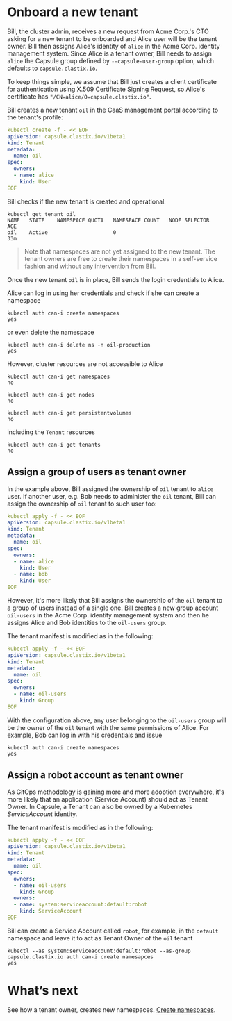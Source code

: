 # Onboard a new tenant
Bill, the cluster admin, receives a new request from Acme Corp.'s CTO asking for a new tenant to be onboarded and Alice user will be the tenant owner. Bill then assigns Alice's identity of `alice` in the Acme Corp. identity management system. Since Alice is a tenant owner, Bill needs to assign `alice` the Capsule group defined by `--capsule-user-group` option, which defaults to `capsule.clastix.io`.

To keep things simple, we assume that Bill just creates a client certificate for authentication using X.509 Certificate Signing Request, so Alice's certificate has `"/CN=alice/O=capsule.clastix.io"`.

Bill creates a new tenant `oil` in the CaaS management portal according to the tenant's profile:

```yaml
kubectl create -f - << EOF
apiVersion: capsule.clastix.io/v1beta1
kind: Tenant
metadata:
  name: oil
spec:
  owners:
  - name: alice
    kind: User
EOF
```

Bill checks if the new tenant is created and operational:

```
kubectl get tenant oil
NAME   STATE    NAMESPACE QUOTA   NAMESPACE COUNT   NODE SELECTOR   AGE
oil    Active                     0                                 33m
```

> Note that namespaces are not yet assigned to the new tenant.
> The tenant owners are free to create their namespaces in a self-service fashion
> and without any intervention from Bill.

Once the new tenant `oil` is in place, Bill sends the login credentials to Alice.

Alice can log in using her credentials and check if she can create a namespace

```
kubectl auth can-i create namespaces
yes
``` 

or even delete the namespace

```
kubectl auth can-i delete ns -n oil-production
yes
```

However, cluster resources are not accessible to Alice

```
kubectl auth can-i get namespaces
no

kubectl auth can-i get nodes
no

kubectl auth can-i get persistentvolumes
no
```

including the `Tenant` resources

```
kubectl auth can-i get tenants
no
```

## Assign a group of users as tenant owner
In the example above, Bill assigned the ownership of `oil` tenant to `alice` user. If another user, e.g. Bob needs to administer the `oil` tenant, Bill can assign the ownership of `oil` tenant to such user too:

```yaml
kubectl apply -f - << EOF
apiVersion: capsule.clastix.io/v1beta1
kind: Tenant
metadata:
  name: oil
spec:
  owners:
  - name: alice
    kind: User
  - name: bob
    kind: User
EOF
```

However, it's more likely that Bill assigns the ownership of the `oil` tenant to a group of users instead of a single one. Bill creates a new group account `oil-users` in the Acme Corp. identity management system and then he assigns Alice and Bob identities to the `oil-users` group.

The tenant manifest is modified as in the following:

```yaml
kubectl apply -f - << EOF
apiVersion: capsule.clastix.io/v1beta1
kind: Tenant
metadata:
  name: oil
spec:
  owners:
  - name: oil-users
    kind: Group
EOF
```

With the configuration above, any user belonging to the `oil-users` group will be the owner of the `oil` tenant with the same permissions of Alice. For example, Bob can log in with his credentials and issue

```
kubectl auth can-i create namespaces
yes
```

## Assign a robot account as tenant owner
As GitOps methodology is gaining more and more adoption everywhere, it's more likely that an application (Service Account) should act as Tenant Owner. In Capsule, a Tenant can also be owned by a Kubernetes _ServiceAccount_ identity.

The tenant manifest is modified as in the following:

```yaml
kubectl apply -f - << EOF
apiVersion: capsule.clastix.io/v1beta1
kind: Tenant
metadata:
  name: oil
spec:
  owners:
  - name: oil-users
    kind: Group
  owners:
  - name: system:serviceaccount:default:robot
    kind: ServiceAccount
EOF
```

Bill can create a Service Account called `robot`, for example, in the `default` namespace and leave it to act as Tenant Owner of the `oil` tenant

```
kubectl --as system:serviceaccount:default:robot --as-group capsule.clastix.io auth can-i create namesapces
yes
```

# What’s next
See how a tenant owner, creates new namespaces. [Create namespaces](./create-namespaces.md).
